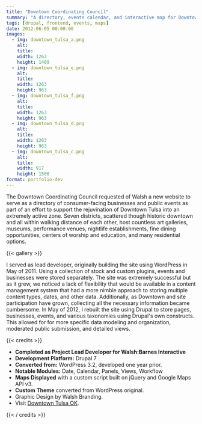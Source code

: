 ```yaml
---
title: "Downtown Coordinating Council"
summary: "A directory, events calendar, and interactive map for Downtown Tulsa with moderated community submissions."
tags: [drupal, frontend, events, maps]
date: 2012-06-05 00:00:00
images:
  - img: downtown_tulsa_a.png
    alt:
    title:
    width: 1263
    height: 1409
  - img: downtown_tulsa_e.png
    alt:
    title:
    width: 1263
    height: 963
  - img: downtown_tulsa_f.png
    alt:
    title:
    width: 1263
    height: 963
  - img: downtown_tulsa_d.png
    alt:
    title:
    width: 1263
    height: 963
  - img: downtown_tulsa_c.png
    alt:
    title:
    width: 917
    height: 1500
format: portfolio-dev
---
```


<p>The Downtown Coordinating Council requested of Walsh a new website to serve as a directory of consumer-facing businesses and public events as part of an effort to support the rejuvination of Downtown Tulsa into an extremely active zone. Seven districts, scattered though historic downtown and all within walking distance of each other, host countless art galleries, museums, performance venues, nightlife establishments, fine dining opportunities, centers of worship and education, and many residential options.&nbsp;</p>

{{< gallery >}}

<p>I served as lead developer, originally building the site using WordPress in May of 2011. Using a collection of stock and custom plugins, events and businesses were stored separately. The site was extremely successful but as it grew, we noticed a lack of flexibility that would be available in a content management system that had a more nimble approach to storing multiple content types, dates, and other data. Additionally, as Downtown and site participation have grown, collecting all the necessary information became cumbersome. In May of 2012, I rebuilt the site using Drupal to store pages, businesses, events, and various taxonomies using Drupal's own constructs. This allowed for for more specific data modeling and organization, moderated public submission, and detailed views.</p>

{{< credits >}}
<ul><li><strong>Completed as Project Lead Developer for Walsh:Barnes Interactive</strong></li><li><strong>Development Platform:</strong> Drupal 7</li><li><strong>Converted from:</strong> WordPress 3.2, developed one year prior.</li><li><strong>Notable Modules:</strong>&nbsp;Date, Calendar, Panels, Views, Workflow</li><li><strong>Maps Displayed</strong> with a custom script built on jQuery and Google Maps API v3.&nbsp;</li><li><strong>Custom Theme</strong> converted from WordPress original.</li><li>Graphic Design by Walsh Branding.</li><li>Visit <a href="http://www.downtowntulsaok.com" target="_blank">Downtown Tulsa OK</a>.</li></ul>
{{< / credits >}}
